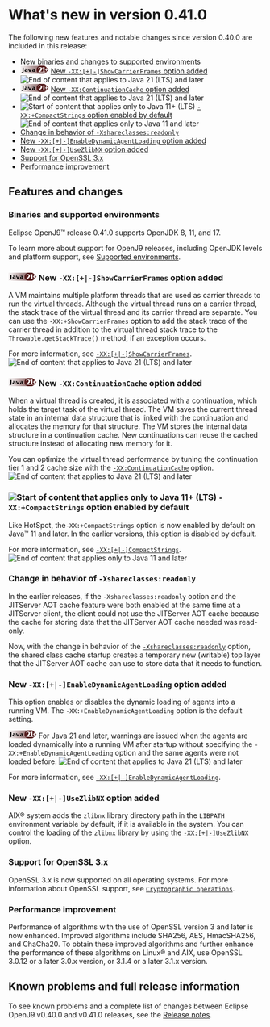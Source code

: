 <!--
* Copyright (c) 2017, 2023 IBM Corp. and others
*
* This program and the accompanying materials are made
* available under the terms of the Eclipse Public License 2.0
* which accompanies this distribution and is available at
* https://www.eclipse.org/legal/epl-2.0/ or the Apache
* License, Version 2.0 which accompanies this distribution and
* is available at https://www.apache.org/licenses/LICENSE-2.0.
*
* This Source Code may also be made available under the
* following Secondary Licenses when the conditions for such
* availability set forth in the Eclipse Public License, v. 2.0
* are satisfied: GNU General Public License, version 2 with
* the GNU Classpath Exception [1] and GNU General Public
* License, version 2 with the OpenJDK Assembly Exception [2].
*
* [1] https://www.gnu.org/software/classpath/license.html
* [2] https://openjdk.org/legal/assembly-exception.html
*
* SPDX-License-Identifier: EPL-2.0 OR Apache-2.0 OR GPL-2.0-only WITH Classpath-exception-2.0 OR GPL-2.0-only WITH OpenJDK-assembly-exception-1.0
-->

# What's new in version 0.41.0

The following new features and notable changes since version 0.40.0 are included in this release:

- [New binaries and changes to supported environments](#binaries-and-supported-environments)
- ![Start of content that applies to Java 21 (LTS) and later](cr/java21plus.png) [New `-XX:[+|-]ShowCarrierFrames` option added](#new-xx-showcarrierframes-option-added) ![End of content that applies to Java 21 (LTS) and later](cr/java_close_lts.png)
- ![Start of content that applies to Java 21 (LTS) and later](cr/java21plus.png) [New `-XX:ContinuationCache` option added](#new-xxcontinuationcache-option-added) ![End of content that applies to Java 21 (LTS) and later](cr/java_close_lts.png)
- ![Start of content that applies only to Java 11+ (LTS)](cr/java11plus.png) [`-XX:+CompactStrings` option enabled by default](#-xxcompactstrings-option-enabled-by-default) ![End of content that applies only to Java 11 and later](cr/java_close_lts.png)
- [Change in behavior of `-Xshareclasses:readonly`](#change-in-behavior-of-xshareclassesreadonly)
- [New `-XX:[+|-]EnableDynamicAgentLoading` option added](#new-xx-enabledynamicagentloading-option-added)
- [New `-XX:[+|-]UseZlibNX` option added](#new-xx-usezlibnx-option-added)
- [Support for OpenSSL 3.x](#support-for-openssl-3x)
- [Performance improvement](#performance-improvement)

## Features and changes

### Binaries and supported environments

Eclipse OpenJ9&trade; release 0.41.0 supports OpenJDK 8, 11, and 17.

To learn more about support for OpenJ9 releases, including OpenJDK levels and platform support, see [Supported environments](openj9_support.md).

### ![Start of content that applies to Java 21 (LTS) and later](cr/java21plus.png) New `-XX:[+|-]ShowCarrierFrames` option added

A VM maintains multiple platform threads that are used as carrier threads to run the virtual threads. Although the virtual thread runs on a carrier thread, the stack trace of the virtual thread and its carrier thread are separate. You can use the `-XX:+ShowCarrierFrames` option to add the stack trace of the carrier thread in addition to the virtual thread stack trace to the `Throwable.getStackTrace()` method, if an exception occurs.

For more information, see [`-XX:[+|-]ShowCarrierFrames`](xxshowcarrierframes.md). ![End of content that applies to Java 21 (LTS) and later](cr/java_close_lts.png)

### ![Start of content that applies to Java 21 (LTS) and later](cr/java21plus.png) New `-XX:ContinuationCache` option added

When a virtual thread is created, it is associated with a continuation, which holds the target task of the virtual thread. The VM saves the current thread state in an internal data structure that is linked with the continuation and allocates the memory for that structure. The VM stores the internal data structure in a continuation cache. New continuations can reuse the cached structure instead of allocating new memory for it.

You can optimize the virtual thread performance by tuning the continuation tier 1 and 2 cache size with the [`-XX:ContinuationCache`](xxcontinuationcache.md) option. ![End of content that applies to Java 21 (LTS) and later](cr/java_close_lts.png)

### ![Start of content that applies only to Java 11+ (LTS)](cr/java11plus.png) `-XX:+CompactStrings` option enabled by default

Like HotSpot, the`-XX:+CompactStrings` option is now enabled by default on Java&trade; 11 and later. In the earlier versions, this option is disabled by default.

For more information, see [`-XX:[+|-]CompactStrings`](xxcompactstrings.md). ![End of content that applies only to Java 11 and later](cr/java_close_lts.png)

### Change in behavior of `-Xshareclasses:readonly`

In the earlier releases, if the `-Xshareclasses:readonly` option and the JITServer AOT cache feature were both enabled at the same time at a JITServer client, the client could not use the JITServer AOT cache because the cache for storing data that the JITServer AOT cache needed was read-only.

Now, with the change in behavior of the [`-Xshareclasses:readonly`](xshareclasses.md#readonly) option, the shared class cache startup creates a temporary new (writable) top layer that the JITServer AOT cache can use to store data that it needs to function.

### New `-XX:[+|-]EnableDynamicAgentLoading` option added

This option enables or disables the dynamic loading of agents into a running VM. The `-XX:+EnableDynamicAgentLoading` option is the default setting.

![Start of content that applies to Java 21 (LTS) and later](cr/java21plus.png) For Java 21 and later, warnings are issued when the agents are loaded dynamically into a running VM after startup without specifying the `-XX:+EnableDynamicAgentLoading` option and the same agents were not loaded before. ![End of content that applies to Java 21 (LTS) and later](cr/java_close_lts.png)

For more information, see [`-XX:[+|-]EnableDynamicAgentLoading`](xxenabledynamicagentloading.md).

### New `-XX:[+|-]UseZlibNX` option added

AIX&reg; system adds the `zlibnx` library directory path in the `LIBPATH` environment variable by default, if it is available in the system. You can control the loading of the `zlibnx` library by using the [`-XX:[+|-]UseZlibNX`](xxusezlibnx.md) option.

### Support for OpenSSL 3.x

OpenSSL 3.x is now supported on all operating systems. For more information about OpenSSL support, see [`Cryptographic operations`](introduction.md#cryptographic-operations).

### Performance improvement

Performance of algorithms with the use of OpenSSL version 3 and later is now enhanced. Improved algorithms include SHA256, AES, HmacSHA256, and ChaCha20. To obtain these improved algorithms and further enhance the performance of these algorithms on Linux&reg; and AIX, use OpenSSL 3.0.12 or a later 3.0.x version, or 3.1.4 or a later 3.1.x version.

## Known problems and full release information

To see known problems and a complete list of changes between Eclipse OpenJ9 v0.40.0 and v0.41.0 releases, see the [Release notes](https://github.com/eclipse-openj9/openj9/blob/master/doc/release-notes/0.41/0.41.md).

<!-- ==== END OF TOPIC ==== version0.41.md ==== -->
